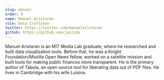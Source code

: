 ```yaml
---
slug: manuel
order: 9
name: Manuel Aristarán
role: Data Craftsman
twitter: https://twitter.com/manuelaristaran
github: https://github.com/jazzido
---
```


Manuel Aristarán is an MIT Media Lab graduate, where he researched and built data visualization tools. Before that, he was a Knight Foundation/Mozilla Open News fellow, worked on a satellite mission and built tools for making public finances more transparent. He is the primary author of Tabula, an open source tool for liberating data out of PDF files. He lives in Cambridge with his wife Luisina.
